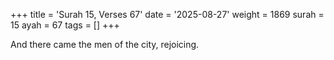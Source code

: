+++
title = 'Surah 15, Verses 67'
date = '2025-08-27'
weight = 1869
surah = 15
ayah = 67
tags = []
+++

And there came the men of the city, rejoicing.